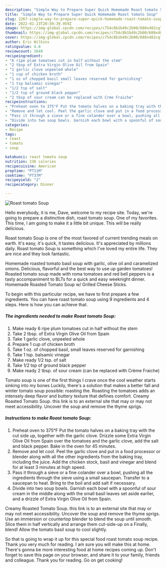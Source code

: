```yaml
---
description: "Simple Way to Prepare Super Quick Homemade Roast tomato Soup"
title: "Simple Way to Prepare Super Quick Homemade Roast tomato Soup"
slug: 2267-simple-way-to-prepare-super-quick-homemade-roast-tomato-soup
date: 2022-01-23T20:50:39.959Z
image: https://img-global.cpcdn.com/recipes/c754c8b1b49c2b00/680x482cq70/roast-tomato-soup-recipe-main-photo.jpg
thumbnail: https://img-global.cpcdn.com/recipes/c754c8b1b49c2b00/680x482cq70/roast-tomato-soup-recipe-main-photo.jpg
cover: https://img-global.cpcdn.com/recipes/c754c8b1b49c2b00/680x482cq70/roast-tomato-soup-recipe-main-photo.jpg
author: Eric Wilkins
ratingvalue: 4.8
reviewcount: 2649
recipeingredient:
- "6 ripe plum tomatoes cut in half without the stem"
- "2 tbsp of Extra Virgin Olive Oil from Spain"
- "1 garlic clove unpeeled whole"
- "1 cup of chicken broth"
- "1 oz of chopped basil small leaves reserved for garnishing"
- "1 tsp balsamic vinegar"
- "1/2 tsp of salt"
- "1/2 tsp of ground black pepper"
- "2 tbsp of sour cream can be replaced with Crme Fraiche"
recipeinstructions:
- "Preheat oven to 375°F Put the tomato halves on a baking tray with the cut side up, together with the garlic clove. Drizzle some Extra Virgin Olive Oil from Spain over the tomatoes and the garlic clove, add the salt and black pepper. Bake in the oven for 45 minutes."
- "Remove and let cool. Peel the garlic clove and put in a food processor or blender along with all the other ingredients from the baking tray, including the juice. Add the chicken stock, basil and vinegar and blend for at least 3 minutes at high speed."
- "Pass it through a sieve or a fine colander over a bowl, pushing all the ingredients through the sieve using a small saucepan. Transfer to a saucepan to heat. Bring to the boil and add salt if necessary."
- "Divide into two soup bowls. Garnish each bowl with a spoonful of sour cream in the middle along with the small basil leaves set aside earlier, and a drizzle of Extra Virgin Olive Oil from Spain."
categories:
- Recipe
tags:
- roast
- tomato
- soup

katakunci: roast tomato soup 
nutrition: 236 calories
recipecuisine: American
preptime: "PT11M"
cooktime: "PT37M"
recipeyield: "2"
recipecategory: Dinner

---
```



![Roast tomato Soup](https://img-global.cpcdn.com/recipes/c754c8b1b49c2b00/680x482cq70/roast-tomato-soup-recipe-main-photo.jpg)

Hello everybody, it is me, Dave, welcome to my recipe site. Today, we're going to prepare a distinctive dish, roast tomato soup. One of my favorites. This time, I am going to make it a little bit unique. This will be really delicious.

Roast tomato Soup is one of the most favored of current trending meals on earth. It's easy, it's quick, it tastes delicious. It's appreciated by millions daily. Roast tomato Soup is something which I've loved my entire life. They are nice and they look fantastic.

Homemade roasted tomato basil soup with garlic, olive oil and caramelized onions. Delicious, flavorful and the best way to use up garden tomatoes! Roasted tomato soup made with roma tomatoes and red bell peppers is a tasty accompaniment to BLTs for a quick and easy weeknight dinner. Homemade Roasted Tomato Soup w/ Grilled Cheese Sticks.


To begin with this particular recipe, we have to first prepare a few ingredients. You can have roast tomato soup using 9 ingredients and 4 steps. Here is how you can achieve that.

<!--inarticleads1-->

##### The ingredients needed to make Roast tomato Soup:

1. Make ready 6 ripe plum tomatoes cut in half without the stem
1. Take 2 tbsp. of Extra Virgin Olive Oil from Spain
1. Take 1 garlic clove, unpeeled whole
1. Prepare 1 cup of chicken broth
1. Take 1 oz. of chopped basil, small leaves reserved for garnishing
1. Take 1 tsp. balsamic vinegar
1. Make ready 1/2 tsp. of salt
1. Take 1/2 tsp of ground black pepper
1. Make ready 2 tbsp. of sour cream (can be replaced with Crème Fraiche)


Tomato soup is one of the first things I crave once the cool weather starts sinking into my bones Luckily, there&#39;s a solution that makes a better fall and winter tomato soup possible: roasting the. Roasting the tomatoes adds an intensely deep flavor and buttery texture that defines comfort. Creamy Roasted Tomato Soup. this link is to an external site that may or may not meet accessibility. Uncover the soup and remove the thyme sprigs. 

<!--inarticleads2-->

##### Instructions to make Roast tomato Soup:

1. Preheat oven to 375°F Put the tomato halves on a baking tray with the cut side up, together with the garlic clove. Drizzle some Extra Virgin Olive Oil from Spain over the tomatoes and the garlic clove, add the salt and black pepper. Bake in the oven for 45 minutes.
1. Remove and let cool. Peel the garlic clove and put in a food processor or blender along with all the other ingredients from the baking tray, including the juice. Add the chicken stock, basil and vinegar and blend for at least 3 minutes at high speed.
1. Pass it through a sieve or a fine colander over a bowl, pushing all the ingredients through the sieve using a small saucepan. Transfer to a saucepan to heat. Bring to the boil and add salt if necessary.
1. Divide into two soup bowls. Garnish each bowl with a spoonful of sour cream in the middle along with the small basil leaves set aside earlier, and a drizzle of Extra Virgin Olive Oil from Spain.


Creamy Roasted Tomato Soup. this link is to an external site that may or may not meet accessibility. Uncover the soup and remove the thyme sprigs. Use an immersion or countertop blender to blend the soup until smooth. Slice them in half vertically and arrange them cut-side-up on a Finally, blend! Allow the tomato basil soup to cool slightly. 

So that is going to wrap it up for this special food roast tomato soup recipe. Thank you very much for reading. I am sure you will make this at home. There's gonna be more interesting food at home recipes coming up. Don't forget to save this page on your browser, and share it to your family, friends and colleague. Thank you for reading. Go on get cooking!
